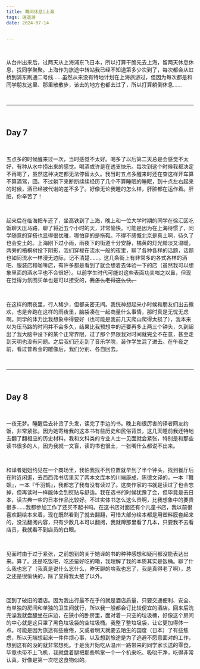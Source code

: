 ```yaml
---
title: 幕间休息|上海
tags: 逍遥游
date: 2024-07-14


---
```


<br/>

从台州出来后，过两天从上海浦东飞日本，所以打算干脆先去上海，留两天休息休息，找同学聚聚。上海作为旅途中转站我已经不知道第多少次到了，每次都会从虹桥到浦东刷通二号线……虽然从来没有特地计划在上海旅游过，但因为每次都是和同学朋友这里、那里散散步，该去的地方也都去过了，所以打算躺倒休息……

<br/>

---

<br/>

## Day 7

<br/>

五点多的时候醒来过一次，当时感觉不太好。喝多了以后第二天总是会感觉不太好，有种从水中捞出来的感觉。喝酒或许是在透支快乐。每次到这个时候我都决定不再喝了，虽然这种决定都无法停留太久。我当时五点多醒来时还在查这样开车算不算酒驾，囧。不过躺下来断断续续经历了几个不算睡眠的睡眠，到十点左右起来的时候，酒已经被代谢的差不多了。好像无论我睡的怎么样，肝脏都在运作着。肝脏，你辛苦了！

<br/>

起来后在临海把车还了，坐高铁到了上海，晚上和一位大学时期的同学在徐汇区吃饭聊天压马路，聊了将近五个小时的天，非常愉快。可能是因为在上海待惯了，同学随意的穿搭也显得很优雅，哪怕穿的是拖鞋。不得不感慨北京是真土啊，待久了也会变土的。上海刚下过小雨，雨夜下的街道十分安静，橘黄的灯光黯淡又温暖，两旁的梧桐树投下阴影，我们穿梭在流水一般的夜里，聊了各种各样的话题，话题也如同流水一样漫无边际，记不清楚……。这几条街上有非常多的各式各样的酒吧、服装店和咖啡店，有许多都是看到了就会想着去体验一下的店（虽然我可以想象里面的酒水平也不会很好）。以前学生时代可能对这些表面功夫嗤之以鼻，但现在觉得为氛围买单也是可以接受的，~~我怎么老得这么快。~~

<br/>

在这样的雨夜里，行人稀少，但都亲密无间。我恍神想起来小时候和朋友们出去撒欢，也是奔跑在这样的雨夜里，脑袋凑在一起商量什么事情，那时真是无忧无虑啊。同学的体力比我想象中得要好（也可能是我前几天爬山爬得太损了），我本来以为压马路的时间并不会多久，结果比我预想中的还要再多上两三个钟头，久到超出了我大脑中设下的某个正常界限，过了那个界限我对时间就完全不在意，甚至走到天明也没有问题。之后我们还走到了音乐学院，装作学生混了进去。在午夜之前，看过普希金的雕像后，我们分别、各自回去。

<br/>

---

<br/>

## Day 8

<br/>

一夜无梦。睡醒后去补烫了头发，读完了手边的书。晚上和很厉害的译者网友约饭，非常紧张。因为她寄给我的这本书有些历史和民俗背景，这几天睡前我还特地去翻了翻相应的历史材料。我和文科类的专业人士一见面就会紧张，特别是和那些读书很多的人，因为我就一文盲，读的书也很土，一张嘴什么都说不出来。

<br/>

和译者姐姐约见在一个商场里，我怕我找不到位置就早到了半个钟头，找到餐厅后在附近闲逛，去西西弗书店里买了两本文库本的川端康成，陈德文译的，一本『舞姬』，一本『千羽鹤』，我都忘了我有没有读过了。这类作家的书就是读过了也会忘掉，但再读时一样能体会到熨贴与舒适。我在选书的时候犹豫了会，但毕竟是去日本，读古典一些的日本作品比较好。不过实体书怎么这么贵啊，比我想象中的要贵很多……我都参加工作了还买不起书吗。在这书店对面还有个儿童书店，我以前很喜欢翻绘本来着，现在既然看到了就去翻翻，可惜大部分绘本都是用塑料膜套起来的，没法翻阅内容，只有少数几本可以翻阅，我就蹲那里看了几本，只要我不去看店员，我就看不到店员的白眼。

<br/>

见面时由于过于紧张，之前想到的关于她译的书的种种感想和疑问都没能表达出来。算了。还是吃饭吧，吃还蛮好吃的嘞，我理解了我的本质其实是饭桶。聊了什么我也忘了（我真是说什么忘什么，昨天聊的啥我也忘了，我是真得老了啊），总之还是很愉快的，除了显得我太憨了以外。

<br/>

回到了破旧的酒店。因为我出行最不在乎的就是酒店质量，只要交通便利、安全、有单独的房间和单独的卫生间就行，所以我一般都会订比较便宜的酒店。回来后洗完澡我就盘腿坐在床边，在狭小的卧房里，面对着一只空的垃圾桶，好像这个房间的中心就是这只罩了黑色垃圾袋的空垃圾桶。我整了整垃圾袋，让它更加得体一点。可能是因为旅途有些疲倦，又或者明天就要去陌生的国度（日本）了有些焦虑，所以无端想起来一件件烦心事，以及想到旅途是为了逃避不愿意面对的工作，想到这有的没的就非常想死。于是我开始吃从温州一路带来的同学家长送的零食，毕竟也带不上飞机，我就盘着腿把那些鸭掌一个一个扒来吃、吸吮干净，吃得非常认真，好像是第一次吃这食物似的。

<br/>